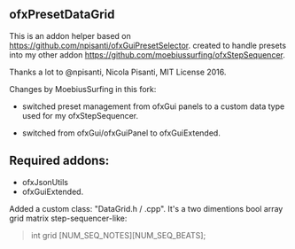 
## ofxPresetDataGrid

This is an addon helper based on https://github.com/npisanti/ofxGuiPresetSelector.
created to handle presets into my other addon https://github.com/moebiussurfing/ofxStepSequencer.

Thanks a lot to @npisanti, Nicola Pisanti, MIT License 2016.

Changes by MoebiusSurfing in this fork:

+ switched preset management from ofxGui panels to a custom data type used for my ofxStepSequencer.

+ switched from ofxGui/ofxGuiPanel to ofxGuiExtended.


## Required addons:

* ofxJsonUtils
* ofxGuiExtended.


Added a custom class: "DataGrid.h / .cpp". 
It's a two dimentions bool array grid matrix step-sequencer-like:

>int grid [NUM_SEQ_NOTES][NUM_SEQ_BEATS];

